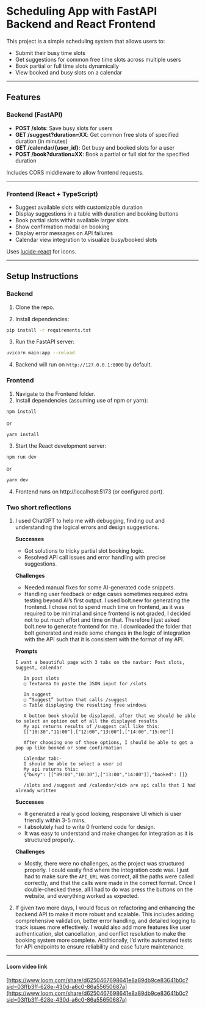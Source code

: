 # Scheduling App with FastAPI Backend and React Frontend

This project is a simple scheduling system that allows users to:

- Submit their busy time slots
- Get suggestions for common free time slots across multiple users
- Book partial or full time slots dynamically
- View booked and busy slots on a calendar

---

## Features

### Backend (FastAPI)
- **POST /slots**: Save busy slots for users
- **GET /suggest?duration=XX**: Get common free slots of specified duration (in minutes)
- **GET /calendar/{user_id}**: Get busy and booked slots for a user
- **POST /book?duration=XX**: Book a partial or full slot for the specified duration

Includes CORS middleware to allow frontend requests.

---

### Frontend (React + TypeScript)

- Suggest available slots with customizable duration
- Display suggestions in a table with duration and booking buttons
- Book partial slots within available larger slots
- Show confirmation modal on booking
- Display error messages on API failures
- Calendar view integration to visualize busy/booked slots

Uses [lucide-react](https://lucide.dev/) for icons.

---

## Setup Instructions

### Backend

1. Clone the repo.

2. Install dependencies:

```bash
pip install -r requirements.txt
```
3. Run the FastAPI server:
```bash
uvicorn main:app --reload
```
4. Backend will run on ```http://127.0.0.1:8000``` by default.

### Frontend

1. Navigate to the Frontend folder.
2. Install dependencies (assuming use of npm or yarn):
```bash
npm install
```
or
```bash
yarn install
```
3. Start the React development server:
```bash
npm run dev
```
or
```bash
yarn dev
```
4. Frontend runs on http://localhost:5173 (or configured port).

### Two short reflections
1. I used ChatGPT to help me with debugging, finding out and understanding the logical errors and design suggestions.

   **Successes**
     * Got solutions to tricky partial slot booking logic.
     * Resolved API call issues and error handling with precise suggestions.
  
   **Challenges**
     * Needed manual fixes for some AI-generated code snippets.
     * Handling user feedback or edge cases sometimes required extra testing beyond AI’s first output.
I used bolt.new for generating the frontend. I chose not to spend much time on frontend, as it was required to be minimal and since frontend is not graded, I decided not to put much effort and time on that. Therefore I just asked bolt.new to generate frontend for me. I downloaded the folder that bolt generated and made some changes in the logic of integration with the API such that it is consistent with the format of my API.

   **Prompts**
   
   
       I want a beautiful page with 3 tabs on the navbar: Post slots, suggest, calendar   
  
          In post slots    
          ○ Textarea to paste the JSON input for /slots    
          
          In suggest   
          ○ “Suggest” button that calls /suggest   
          ○ Table displaying the resulting free windows   
      
          A button book should be displayed, after that we should be able to select an option out of all the displayed results   
          My api returns results of /suggest call like this:   
          [["10:30","11:00"],["12:00","13:00"],["14:00","15:00"]]
              
          After choosing one of these options, I should be able to get a pop up like booked or some confirmation    
          
          Calendar tab:-   
          I should be able to select a user id   
          My api returns this:    
          {"busy": [["09:00","10:30"],["13:00","14:00"]],"booked": []}
   
          /slots and /suggest and /calendar/<id> are api calls that I had already written

   **Successes**
   * It generated a really good looking, responsive UI which is user friendly within 3-5 mins.
   * I absolutely had to write 0 frontend code for design.
   * It was easy to understand and make changes for integration as it is structured properly.

   **Challenges**
   * Mostly, there were no challenges, as the project was structured properly. I could easily find where the integration code was. I just had to make sure the ```API_URL``` was correct, all the paths were called correctly, and that the calls were made in the correct format. Once I double-checked these, all I had to do was press the buttons on the website, and everything worked as expected.   
   
3. If given two more days, I would focus on refactoring and enhancing the backend API to make it more robust and scalable. This includes adding comprehensive validation, better error handling, and detailed logging to track issues more effectively. I would also add more features like user authentication, slot cancellation, and conflict resolution to make the booking system more complete. Additionally, I’d write automated tests for API endpoints to ensure reliability and ease future maintenance.


---
#### Loom video link
[https://www.loom.com/share/d6250467698641e8a89db9ce83641b0c?sid=03ffb3ff-628e-430d-a6c0-86a55650687a](https://www.loom.com/share/d6250467698641e8a89db9ce83641b0c?sid=03ffb3ff-628e-430d-a6c0-86a55650687a)

